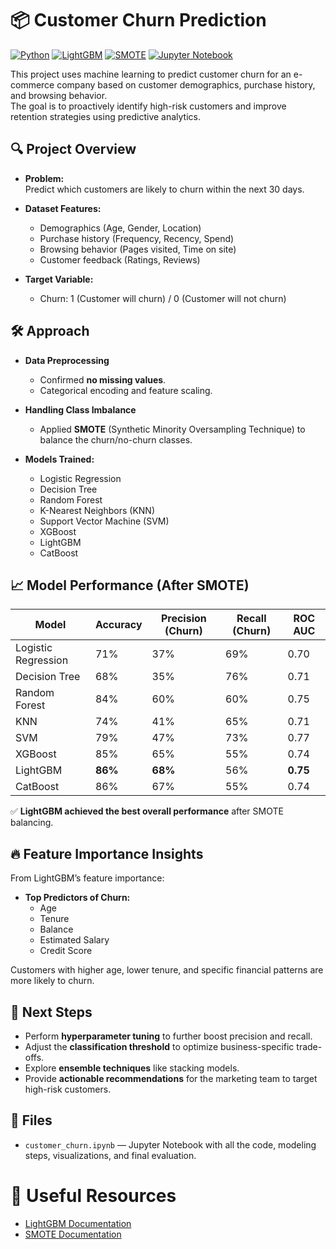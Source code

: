 # 📦 Customer Churn Prediction

[![Python](https://img.shields.io/badge/Python-3.8%2B-blue.svg)](https://www.python.org/)
[![LightGBM](https://img.shields.io/badge/LightGBM-Model-green.svg)](https://lightgbm.readthedocs.io/)
[![SMOTE](https://img.shields.io/badge/SMOTE-Oversampling-orange.svg)](https://imbalanced-learn.org/stable/references/generated/imblearn.over_sampling.SMOTE.html)
[![Jupyter Notebook](https://img.shields.io/badge/Notebook-Jupyter-orange.svg)](https://jupyter.org/)
 
This project uses machine learning to predict customer churn for an e-commerce company based on customer demographics, purchase history, and browsing behavior.  
The goal is to proactively identify high-risk customers and improve retention strategies using predictive analytics.

## 🔍 Project Overview

- **Problem:**  
  Predict which customers are likely to churn within the next 30 days.

- **Dataset Features:**  
  - Demographics (Age, Gender, Location)
  - Purchase history (Frequency, Recency, Spend)
  - Browsing behavior (Pages visited, Time on site)
  - Customer feedback (Ratings, Reviews)

- **Target Variable:**  
  - Churn: 1 (Customer will churn) / 0 (Customer will not churn)

## 🛠️ Approach

- **Data Preprocessing**  
  - Confirmed **no missing values**.
  - Categorical encoding and feature scaling.
  
- **Handling Class Imbalance**  
  - Applied **SMOTE** (Synthetic Minority Oversampling Technique) to balance the churn/no-churn classes.

- **Models Trained:**  
  - Logistic Regression
  - Decision Tree
  - Random Forest
  - K-Nearest Neighbors (KNN)
  - Support Vector Machine (SVM)
  - XGBoost
  - LightGBM
  - CatBoost

## 📈 Model Performance (After SMOTE)

| Model                | Accuracy | Precision (Churn) | Recall (Churn) | ROC AUC |
|----------------------|----------|-------------------|----------------|---------|
| Logistic Regression  | 71%      | 37%               | 69%            | 0.70    |
| Decision Tree        | 68%      | 35%               | 76%            | 0.71    |
| Random Forest        | 84%      | 60%               | 60%            | 0.75    |
| KNN                  | 74%      | 41%               | 65%            | 0.71    |
| SVM                  | 79%      | 47%               | 73%            | 0.77    |
| XGBoost              | 85%      | 65%               | 55%            | 0.74    |
| LightGBM             | **86%**  | **68%**           | 56%            | **0.75** |
| CatBoost             | 86%      | 67%               | 55%            | 0.74    |

✅ **LightGBM achieved the best overall performance** after SMOTE balancing.

## 🔥 Feature Importance Insights

From LightGBM’s feature importance:
- **Top Predictors of Churn:**
  - Age
  - Tenure
  - Balance
  - Estimated Salary
  - Credit Score

Customers with higher age, lower tenure, and specific financial patterns are more likely to churn.

## 🚀 Next Steps

- Perform **hyperparameter tuning** to further boost precision and recall.
- Adjust the **classification threshold** to optimize business-specific trade-offs.
- Explore **ensemble techniques** like stacking models.
- Provide **actionable recommendations** for the marketing team to target high-risk customers.

## 📎 Files

- `customer_churn.ipynb` — Jupyter Notebook with all the code, modeling steps, visualizations, and final evaluation.

# 🔗 Useful Resources
- [LightGBM Documentation](https://lightgbm.readthedocs.io/)
- [SMOTE Documentation](https://imbalanced-learn.org/stable/references/generated/imblearn.over_sampling.SMOTE.html)
